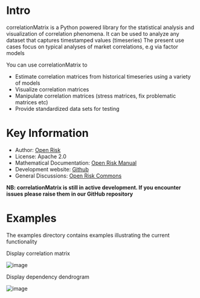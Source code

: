 Intro
=========================
correlationMatrix is a Python powered library for the statistical analysis and visualization of correlation 
phenomena. It can be used to analyze any dataset that captures timestamped values (timeseries) 
The present use cases focus on typical analyses of market correlations, e.g via factor models

You can use correlationMatrix to

- Estimate correlation matrices from historical timeseries using a variety of models
- Visualize correlation matrices
- Manipulate correlation matrices (stress matrices, fix problematic matrices etc)
- Provide standardized data sets for testing


Key Information
================

* Author: [Open Risk](http://www.openriskmanagement.com)
* License: Apache 2.0
* Mathematical Documentation: [Open Risk Manual](https://www.openriskmanual.org/wiki/Correlation_Matrix)
* Development website: [Github](https://github.com/open-risk/correlationMatrix)
* General Discussions: [Open Risk Commons](https://www.openriskcommons.org/c/open-source/correlationmatrix/26)


**NB: correlationMatrix is still in active development. If you encounter issues please raise them in our
GitHub repository**


Examples
========

The examples directory contains examples illustrating the current functionality


Display correlation matrix

![image](examples/vandermonde.png)

Display dependency dendrogram

![image](examples/dendrogram.png)

